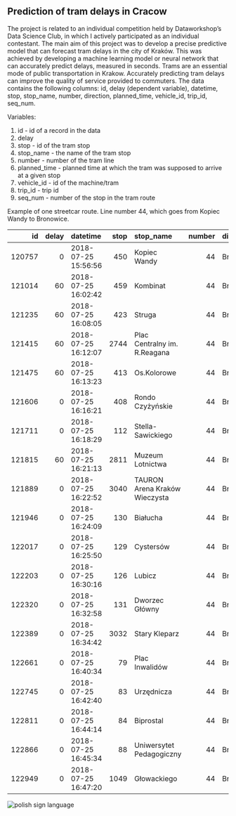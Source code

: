 ## Prediction of tram delays in Cracow

The project is related to an individual competition held by Dataworkshop’s Data Science
Club, in which I actively participated as an individual contestant. The main aim of this project was to
develop a precise predictive model that can forecast tram delays in the city of Kraków. This was
achieved by developing a machine learning model or neural network that can accurately predict
delays, measured in seconds.
Trams are an essential mode of public transportation in Krakow. Accurately predicting tram
delays can improve the quality of service provided to commuters. The data contains the following
columns: id, delay (dependent variable), datetime, stop, stop_name, number, direction,
planned_time, vehicle_id, trip_id, seq_num. 

Variables:
  
1. id - id of a record in the data
1. delay 
1. stop - id of the tram stop
1. stop_name - the name of the tram stop
1. number - number of the tram line
1. planned_time - planned time at which the tram was supposed to arrive at a given stop
1. vehicle_id - id of the machine/tram
1. trip_id - trip id
1. seq_num - number of the stop in the tram route

Example of one streetcar route. Line number 44, which goes from Kopiec Wandy to Bronowice.
  
|     id |   delay | datetime            |   stop | stop_name                     |   number | direction   | planned_time        |   vehicle_id |             trip_id |   seq_num |
|-------:|--------:|:--------------------|-------:|:------------------------------|---------:|:------------|:--------------------|-------------:|--------------------:|----------:|
| 120757 |       0 | 2018-07-25 15:56:56 |    450 | Kopiec Wandy                  |       44 | Bronowice   | 2018-07-25 15:58:00 |  6.35219e+18 | 6351558574044977929 |         1 |
| 121014 |      60 | 2018-07-25 16:02:42 |    459 | Kombinat                      |       44 | Bronowice   | 2018-07-25 16:01:00 |  6.35219e+18 | 6351558574044977929 |         2 |
| 121235 |      60 | 2018-07-25 16:08:05 |    423 | Struga                        |       44 | Bronowice   | 2018-07-25 16:07:00 |  6.35219e+18 | 6351558574044977929 |         3 |
| 121415 |      60 | 2018-07-25 16:12:07 |   2744 | Plac Centralny im. R.Reagana  |       44 | Bronowice   | 2018-07-25 16:11:00 |  6.35219e+18 | 6351558574044977929 |         4 |
| 121475 |      60 | 2018-07-25 16:13:23 |    413 | Os.Kolorowe                   |       44 | Bronowice   | 2018-07-25 16:12:00 |  6.35219e+18 | 6351558574044977929 |         5 |
| 121606 |       0 | 2018-07-25 16:16:21 |    408 | Rondo Czyżyńskie              |       44 | Bronowice   | 2018-07-25 16:16:00 |  6.35219e+18 | 6351558574044977929 |         6 |
| 121711 |       0 | 2018-07-25 16:18:29 |    112 | Stella-Sawickiego             |       44 | Bronowice   | 2018-07-25 16:18:00 |  6.35219e+18 | 6351558574044977929 |         8 |
| 121815 |      60 | 2018-07-25 16:21:13 |   2811 | Muzeum Lotnictwa              |       44 | Bronowice   | 2018-07-25 16:20:00 |  6.35219e+18 | 6351558574044977929 |        10 |
| 121889 |       0 | 2018-07-25 16:22:52 |   3040 | TAURON Arena Kraków Wieczysta |       44 | Bronowice   | 2018-07-25 16:23:00 |  6.35219e+18 | 6351558574044977929 |        11 |
| 121946 |       0 | 2018-07-25 16:24:09 |    130 | Białucha                      |       44 | Bronowice   | 2018-07-25 16:24:00 |  6.35219e+18 | 6351558574044977929 |        12 |
| 122017 |       0 | 2018-07-25 16:25:50 |    129 | Cystersów                     |       44 | Bronowice   | 2018-07-25 16:26:00 |  6.35219e+18 | 6351558574044977929 |        13 |
| 122203 |       0 | 2018-07-25 16:30:16 |    126 | Lubicz                        |       44 | Bronowice   | 2018-07-25 16:30:00 |  6.35219e+18 | 6351558574044977929 |        15 |
| 122320 |       0 | 2018-07-25 16:32:58 |    131 | Dworzec Główny                |       44 | Bronowice   | 2018-07-25 16:32:00 |  6.35219e+18 | 6351558574044977929 |        16 |
| 122389 |       0 | 2018-07-25 16:34:42 |   3032 | Stary Kleparz                 |       44 | Bronowice   | 2018-07-25 16:34:00 |  6.35219e+18 | 6351558574044977929 |        17 |
| 122661 |       0 | 2018-07-25 16:40:34 |     79 | Plac Inwalidów                |       44 | Bronowice   | 2018-07-25 16:40:00 |  6.35219e+18 | 6351558574044977929 |        20 |
| 122745 |       0 | 2018-07-25 16:42:40 |     83 | Urzędnicza                    |       44 | Bronowice   | 2018-07-25 16:42:00 |  6.35219e+18 | 6351558574044977929 |        21 |
| 122811 |       0 | 2018-07-25 16:44:14 |     84 | Biprostal                     |       44 | Bronowice   | 2018-07-25 16:44:00 |  6.35219e+18 | 6351558574044977929 |        22 |
| 122866 |       0 | 2018-07-25 16:45:34 |     88 | Uniwersytet Pedagogiczny      |       44 | Bronowice   | 2018-07-25 16:45:00 |  6.35219e+18 | 6351558574044977929 |        23 |
| 122949 |       0 | 2018-07-25 16:47:20 |   1049 | Głowackiego                   |       44 | Bronowice   | 2018-07-25 16:47:00 |  6.35219e+18 | 6351558574044977929 |        24 |
<p><img src="https://plikimpi.krakow.pl//zalacznik/242464/4.jpg" alt="polish sign language"></p>
